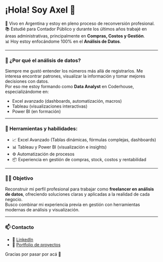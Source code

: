 # ¡Hola! Soy Axel 👋

📍 Vivo en Argentina y estoy en pleno proceso de reconversión profesional.  
📚 Estudié para Contador Público y durante los últimos años trabajé en áreas administrativas, principalmente en **Compras, Costos y Gestión**.  
📊 Hoy estoy enfocándome 100% en el **Análisis de Datos**.

---

### 🎯 ¿Por qué el análisis de datos?

Siempre me gustó entender los números más allá de registrarlos. Me interesa encontrar patrones, visualizar la información y tomar mejores decisiones con datos.  
Por eso me estoy formando como **Data Analyst** en Coderhouse, especializándome en:

- Excel avanzado (dashboards, automatización, macros)
- Tableau (visualizaciones interactivas)
- Power BI (en formación)

---

### 🧰 Herramientas y habilidades:

- 📈 Excel Avanzado (Tablas dinámicas, fórmulas complejas, dashboards)
- 📊 Tableau y Power BI (visualización e insights)
- ⚙️ Automatización de procesos
- 📦 Experiencia en gestión de compras, stock, costos y rentabilidad

---

### 👨‍💻 Objetivo

Reconstruir mi perfil profesional para trabajar como **freelancer en análisis de datos**, ofreciendo soluciones claras y aplicadas a la realidad de cada negocio.  
Busco combinar mi experiencia previa en gestión con herramientas modernas de análisis y visualización.

---

### 📫 Contacto

- 💼 [LinkedIn](https://www.linkedin.com/in/axelschemberg)
- 📁 [Portfolio de proyectos]((https://github.com/AxelSchemberg/portfolio))

Gracias por pasar por acá 🙌

